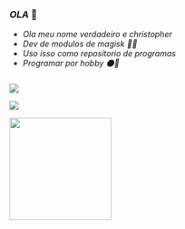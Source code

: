 ### *OLA* 🖤

- *Ola meu nome verdadeiro e christopher*
- *Dev de modulos de magisk 🤝😈*
- *Uso isso como repositorio de programas*
- *Programar por hobby 🌑🍃*  


![]()



![](https://media.tenor.com/WLcbm7ihHHsAAAAM/aesthetic.gif)

<a href="https://instagram.com/zharzinho" target="_blank"><img src="https://img.shields.io/badge/-Instagram-%23E4405F?style=for-the-badge&logo=instagram&logoColor=white" target="_blank"></a>





 
 
 
<div>
<a href="https://github.com/zharzinhoo">
<img height="180em" src="https://github-readme-stats.vercel.app/api/top-langs/?username=zharzinhoo&layout=compact&langs_count=7&theme=dracula"/>
</div>
